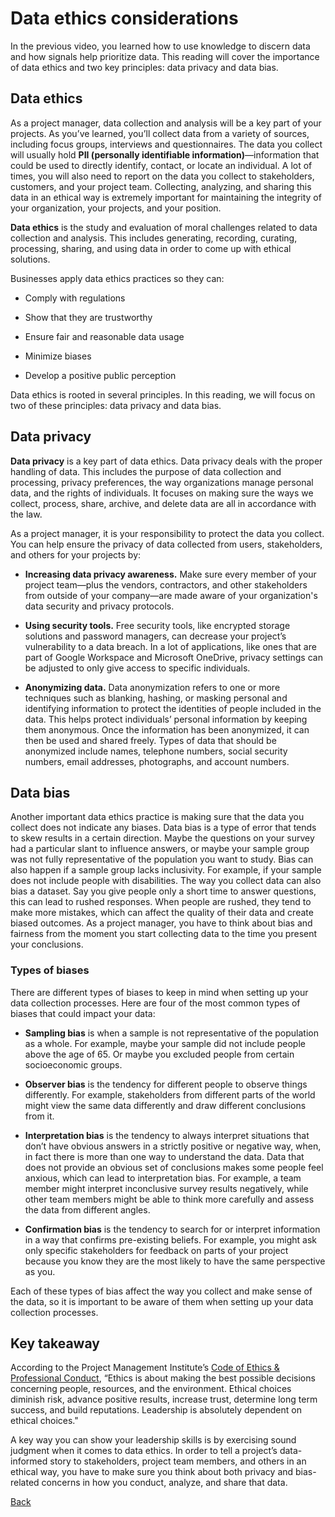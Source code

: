 # Data ethics considerations
In the previous video, you learned how to use knowledge to discern data and how signals help prioritize data. This reading will cover the importance of data ethics and two key principles: data privacy and data bias.

## Data ethics
As a project manager, data collection and analysis will be a key part of your projects. As you’ve learned, you’ll collect data from a variety of sources, including focus groups, interviews and questionnaires. The data you collect will usually hold __PII (personally identifiable information)__—information that could be used to directly identify, contact, or locate an individual. A lot of times, you will also need to report on the data you collect to stakeholders, customers, and your project team. Collecting, analyzing, and sharing this data in an ethical way is extremely important for maintaining the integrity of your organization, your projects, and your position.

__Data ethics__ is the study and evaluation of moral challenges related to data collection and analysis. This includes generating, recording, curating, processing, sharing, and using data in order to come up with ethical solutions.

Businesses apply data ethics practices so they can:

* Comply with regulations

* Show that they are trustworthy

* Ensure fair and reasonable data usage

* Minimize biases

* Develop a positive public perception

Data ethics is rooted in several principles. In this reading, we will focus on two of these principles: data privacy and data bias.

## Data privacy
__Data privacy__ is a key part of data ethics. Data privacy deals with the proper handling of data. This includes the purpose of data collection and processing, privacy preferences, the way organizations manage personal data, and the rights of individuals. It focuses on making sure the ways we collect, process, share, archive, and delete data are all in accordance with the law.

As a project manager, it is your responsibility to protect the data you collect. You can help ensure the privacy of data collected from users, stakeholders, and others for your projects by:

* __Increasing data privacy awareness.__ Make sure every member of your project team—plus the vendors, contractors, and other stakeholders from outside of your company—are made aware of your organization's data security and privacy protocols.

* __Using security tools.__ Free security tools, like encrypted storage solutions and password managers, can decrease your project’s vulnerability to a data breach. In a lot of applications, like ones that are part of Google Workspace and Microsoft OneDrive, privacy settings can be adjusted to only give access to specific individuals.

* __Anonymizing data.__ Data anonymization refers to one or more techniques such as blanking, hashing, or masking personal and identifying information to protect the identities of people included in the data. This helps protect individuals’ personal information by keeping them anonymous. Once the information has been anonymized, it can then be used and shared freely. Types of data that should be anonymized include names, telephone numbers, social security numbers, email addresses, photographs, and account numbers.

## Data bias
Another important data ethics practice is making sure that the data you collect does not indicate any biases. Data bias is a type of error that tends to skew results in a certain direction. Maybe the questions on your survey had a particular slant to influence answers, or maybe your sample group was not fully representative of the population you want to study. Bias can also happen if a sample group lacks inclusivity. For example, if your sample does not include people with disabilities. The way you collect data can also bias a dataset. Say you give people only a short time to answer questions, this can lead to rushed responses. When people are rushed, they tend to make more mistakes, which can affect the quality of their data and create biased outcomes. As a project manager, you have to think about bias and fairness from the moment you start collecting data to the time you present your conclusions. 

### Types of biases
There are different types of biases to keep in mind when setting up your data collection processes. Here are four of the most common types of biases that could impact your data:

* __Sampling bias__ is when a sample is not representative of the population as a whole. For example, maybe your sample did not include people above the age of 65. Or maybe you excluded people from certain socioeconomic groups.

* __Observer bias__ is the tendency for different people to observe things differently. For example, stakeholders from different parts of the world might view the same data differently and draw different conclusions from it. 

* __Interpretation bias__ is the tendency to always interpret situations that don’t have obvious answers in a strictly positive or negative way, when, in fact there is more than one way to understand the data. Data that does not provide an obvious set of conclusions makes some people feel anxious, which can lead to interpretation bias. For example, a team member might interpret inconclusive survey results negatively, while other team members might be able to think more carefully and assess the data from different angles. 

* __Confirmation bias__ is the tendency to search for or interpret information in a way that confirms pre-existing beliefs. For example, you might ask only specific stakeholders for feedback on parts of your project because you know they are the most likely to have the same perspective as you.

Each of these types of bias affect the way you collect and make sense of the data, so it is important to be aware of them when setting up your data collection processes. 

## Key takeaway
According to the Project Management Institute’s [Code of Ethics & Professional Conduct](https://www.pmi.org/about/ethics/code#:~:text=Ethics%20is%20about%20making%20the,absolutely%20dependent%20on%20ethical%20choices.), “Ethics is about making the best possible decisions concerning people, resources, and the environment. Ethical choices diminish risk, advance positive results, increase trust, determine long term success, and build reputations. Leadership is absolutely dependent on ethical choices."

A key way you can show your leadership skills is by exercising sound judgment when it comes to data ethics. In order to tell a project’s data-informed story to stakeholders, project team members, and others in an ethical way, you have to make sure you think about both privacy and bias-related concerns in how you conduct, analyze, and share that data.

[Back](./c4-Project-Execution.md)
